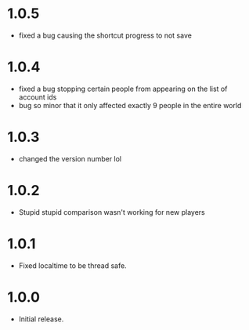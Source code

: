 # 1.0.5
- fixed a bug causing the shortcut progress to not save

# 1.0.4
- fixed a bug stopping certain people from appearing on the list of account ids
- bug so minor that it only affected exactly 9 people in the entire world

# 1.0.3
- changed the version number lol

# 1.0.2
- Stupid stupid comparison wasn't working for new players

# 1.0.1
- Fixed localtime to be thread safe.

# 1.0.0
- Initial release.